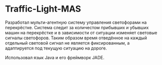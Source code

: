 # Traffic-Light-MAS
Разработал мульти-агентную систему управления светофорами на перекрёстке.
Система следит за количестом прибывших и убывших машин на перекрёстке и в зависимости от ситуации изменяет световые сигналы светофоров.
Таким образом время отведённое на каждый отдельный световой сигнал не является фиксированным, а адаптируется под текущую ситуацию на дороге.

Использовал язык Java и его фреймворк JADE.
